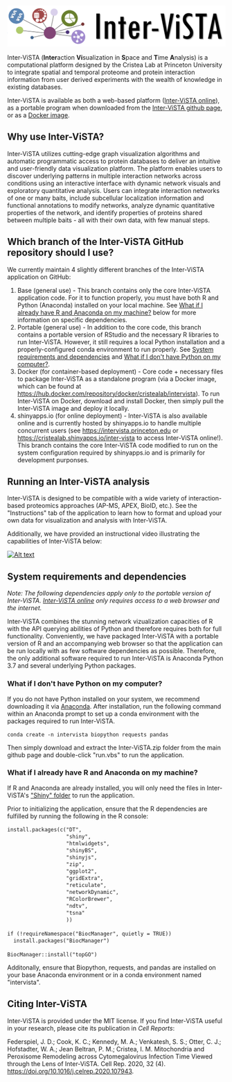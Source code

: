 ![alt text](./Shiny/www/logo_intervista_new.png "Inter-ViSTA (portable)")

Inter-ViSTA (**Inter**action **Vi**sualization in **S**pace and **T**ime **A**nalysis) is a computational platform designed by the Cristea Lab at Princeton University to integrate spatial and temporal proteome and protein interaction information from user derived experiments with the wealth of knowledge in existing databases. 

Inter-ViSTA is available as both a web-based platform ([Inter-ViSTA online](http://intervista.princeton.edu)), as a portable program when downloaded from the [Inter-ViSTA github page](https://github.com/cristealab/Inter-ViSTA), or as a [Docker image](https://hub.docker.com/repository/docker/cristealab/intervista).

## Why use Inter-ViSTA?
Inter-ViSTA utilizes cutting-edge graph visualization algorithms and automatic programmatic access to protein databases to deliver an intuitive and user-friendly data visualization platform. The platform enables users to discover underlying patterns in multiple interaction networks across conditions using an interactive interface with dynamic network visuals and exploratory quantitative analysis. Users can integrate interaction networks of one or many baits, include subcellular localization information and functional annotations to modify networks, analyze dynamic quantitative properties of the network, and identify properties of proteins shared between multiple baits - all with their own data, with few manual steps.

## Which branch of the Inter-ViSTA GitHub repository should I use?
We currently maintain 4 slightly different branches of the Inter-ViSTA application on GitHub:

1. Base (general use) - This branch contains only the core Inter-ViSTA application code. For it to function properly, you must have both R and Python (Anaconda) installed on your local machine. See [What if I already have R and Anaconda on my machine?](#What-if-I-already-have-R-and-Anaconda-on-my-machine?) below for more information on specific dependencies.
2. Portable (general use) - In addition to the core code, this branch contains a portable version of RStudio and the necessary R libraries to run Inter-ViSTA. However, it still requires a local Python installation and a properly-configured conda environment to run properly. See [System requirements and dependencies](#System-requirements-and-dependencies) and [What if I don't have Python on my computer?](#What-if-I-don't-have-Python-on-my-computer?).
3. Docker (for container-based deployment) - Core code + necessary files to package Inter-ViSTA as a standalone program (via a Docker image, which can be found at https://hub.docker.com/repository/docker/cristealab/intervista). To run Inter-ViSTA on Docker, download and install Docker, then simply pull the Inter-ViSTA image and deploy it locally.
4. shinyapps.io (for online deployment) - Inter-ViSTA is also available online and is currently hosted by shinyapps.io to handle multiple concurrent users (see https://intervista.princeton.edu or https://cristealab.shinyapps.io/inter-vista to access Inter-ViSTA online!). This branch contains the core Inter-ViSTA code modified to run on the system configuration required by shinyapps.io and is primarily for development purponses.

## Running an Inter-ViSTA analysis
Inter-ViSTA is designed to be compatible with a wide variety of interaction-based proteomics approaches (AP-MS, APEX, BioID, etc.). See the "Instructions" tab of the application to learn how to format and upload your own data for visualization and analysis with Inter-ViSTA.

Additionally, we have provided an instructional video illustrating the capabilities of Inter-ViSTA below:

[![Alt text](https://img.youtube.com/vi/9d80gxNqKTw/0.jpg)](https://www.youtube.com/watch?v=9d80gxNqKTw)

## System requirements and dependencies
*Note: The following dependencies apply only to the portable version of Inter-ViSTA. [Inter-ViSTA online](http://intervista.princeton.edu) only requires access to a web browser and the internet.*

Inter-ViSTA combines the stunning network vizualization capacities of R with the API querying abilities of Python and therefore requires both for full functionality. Conveniently, we have packaged Inter-ViSTA with a portable version of R and an accompanying web browser so that the application can be run locally with as few software dependencies as possible. Therefore, the only additional software required to run Inter-ViSTA is Anaconda Python 3.7 and several underlying Python packages.

### What if I don't have Python on my computer?
If you do not have Python installed on your system, we recommend downloading it via [Anaconda](https://www.anaconda.com). After installation, run the following command within an Anaconda prompt to set up a conda environment with the packages required to run Inter-ViSTA.
```
conda create -n intervista biopython requests pandas
```
Then simply download and extract the Inter-ViSTA.zip folder from the main github page and double-click "run.vbs" to run the application.

### What if I already have R and Anaconda on my machine?
If R and Anaconda are already installed, you will only need the files in Inter-ViSTA's ["Shiny" folder](https://github.com/cristealab/Inter-ViSTA/tree/private/Shiny) to run the application.

Prior to initializing the application, ensure that the R dependencies are fulfilled by running the following in the R console:
```
install.packages(c("DT",
                   "shiny",
                   "htmlwidgets",
                   "shinyBS",
                   "shinyjs",
                   "zip",
                   "ggplot2",
                   "gridExtra",
                   "reticulate",
                   "networkDynamic",
                   "RColorBrewer",
                   "ndtv",
                   "tsna"
                   ))

if (!requireNamespace("BiocManager", quietly = TRUE))
  install.packages("BiocManager")

BiocManager::install("topGO")
```
 Additonally, ensure that Biopython, requests, and pandas are installed on your base Anaconda environment or in a conda environment named "intervista".
 
 ## Citing Inter-ViSTA
 Inter-ViSTA is provided under the MIT license. If you find Inter-ViSTA useful in your research, please cite its publication in *Cell Reports*:
 
 Federspiel, J. D.; Cook, K. C.; Kennedy, M. A.; Venkatesh, S. S.; Otter, C. J.; Hofstadter, W. A.; Jean Beltran, P. M.; Cristea, I. M. Mitochondria and Peroxisome Remodeling across Cytomegalovirus Infection Time Viewed through the Lens of Inter-ViSTA. Cell Rep. 2020, 32 (4). https://doi.org/10.1016/j.celrep.2020.107943.
